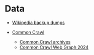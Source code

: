 # Data

- [Wikipedia backup dumps](https://dumps.wikimedia.org/backup-index.html)

- [Common Crawl](https://data.commoncrawl.org/)
    - [Common Crawl archives](https://data.commoncrawl.org/crawl-data/index.html)
    - [Common Crawl Web Graph 2024](https://data.commoncrawl.org/projects/hyperlinkgraph/cc-main-2024-oct-nov-dec/index.html)
